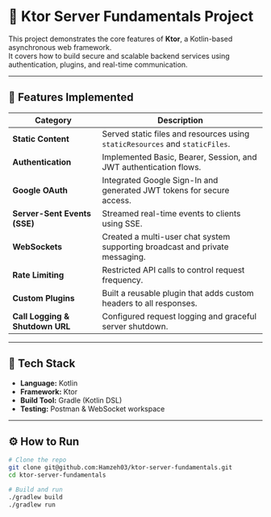 # 🧩 Ktor Server Fundamentals Project

This project demonstrates the core features of **Ktor**, a Kotlin-based asynchronous web framework.  
It covers how to build secure and scalable backend services using authentication, plugins, and real-time communication.

---

## 🚀 Features Implemented

| Category | Description |
|-----------|-------------|
| **Static Content** | Served static files and resources using `staticResources` and `staticFiles`. |
| **Authentication** | Implemented Basic, Bearer, Session, and JWT authentication flows. |
| **Google OAuth** | Integrated Google Sign-In and generated JWT tokens for secure access. |
| **Server-Sent Events (SSE)** | Streamed real-time events to clients using SSE. |
| **WebSockets** | Created a multi-user chat system supporting broadcast and private messaging. |
| **Rate Limiting** | Restricted API calls to control request frequency. |
| **Custom Plugins** | Built a reusable plugin that adds custom headers to all responses. |
| **Call Logging & Shutdown URL** | Configured request logging and graceful server shutdown. |

---

## 🧠 Tech Stack

- **Language:** Kotlin  
- **Framework:** Ktor  
- **Build Tool:** Gradle (Kotlin DSL)  
- **Testing:** Postman & WebSocket workspace  

---

## ⚙️ How to Run

```bash
# Clone the repo
git clone git@github.com:Hamzeh03/ktor-server-fundamentals.git
cd ktor-server-fundamentals

# Build and run
./gradlew build
./gradlew run
